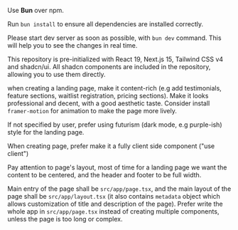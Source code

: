 Use **Bun** over npm.

Run `bun install` to ensure all dependencies are installed correctly.

Please start dev server as soon as possible, with `bun dev` command. This will help you to see the changes in real time.

This repository is pre-initialized with React 19, Next.js 15, Tailwind CSS v4 and shadcn/ui. All shadcn components are included in the repository, allowing you to use them directly.

when creating a landing page, make it content-rich (e.g add testimonials, feature sections, waitlist registration, pricing sections). Make it looks professional and decent, with a good aesthetic taste. Consider install `framer-motion` for animation to make the page more lively.

If not specified by user, prefer using futurism (dark mode, e.g purple-ish) style for the landing page.

When creating page, prefer make it a fully client side component ("use client")

Pay attention to page's layout, most of time for a landing page we want the content to be centered, and the header and footer to be full width.

Main entry of the page shall be `src/app/page.tsx`, and the main layout of the page shall be `src/app/layout.tsx` (it also contains `metadata` object which allows customization of title and description of the page). Prefer write the whole app in `src/app/page.tsx` instead of creating multiple components, unless the page is too long or complex.
